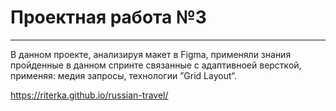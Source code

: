 
# Проектная работа №3
---

В данном проекте, анализируя макет в Figma, применяли знания пройденные в данном спринте связанные с адаптивноей версткой, применяя: медия запросы, технологии ”Grid Layout“. 

 https://riterka.github.io/russian-travel/
